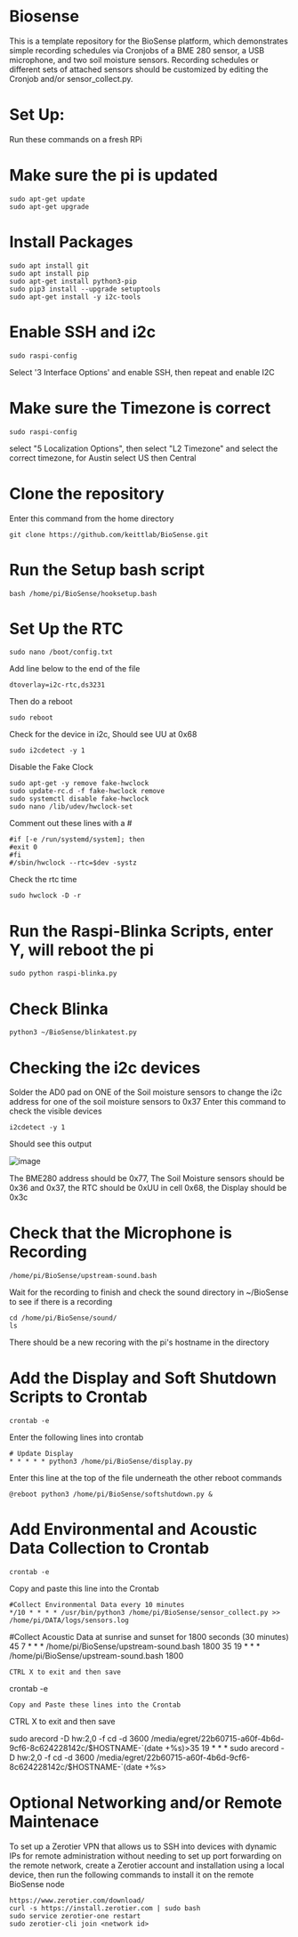 # Biosense
This is a template repository for the BioSense platform, which demonstrates simple recording schedules via Cronjobs of a BME 280 sensor, a USB microphone, and two soil moisture sensors. Recording schedules or different sets of attached sensors should be customized by editing the Cronjob and/or sensor_collect.py.

# Set Up:
Run these commands on a fresh RPi

# Make sure the pi is updated
```
sudo apt-get update 
sudo apt-get upgrade
```
# Install Packages
```
sudo apt install git
sudo apt install pip
sudo apt-get install python3-pip
sudo pip3 install --upgrade setuptools
sudo apt-get install -y i2c-tools
```
# Enable SSH and i2c
```
sudo raspi-config
```
Select '3 Interface Options' and enable SSH, then repeat and enable I2C

# Make sure the Timezone is correct
```
sudo raspi-config
```
select "5 Localization Options", then select "L2 Timezone" and select the correct timezone, for Austin select US then Central

# Clone the repository
Enter this command from the home directory
```
git clone https://github.com/keittlab/BioSense.git
```
# Run the Setup bash script
```
bash /home/pi/BioSense/hooksetup.bash
```
# Set Up the RTC
```
sudo nano /boot/config.txt
```
Add line below to the end of the file
```
dtoverlay=i2c-rtc,ds3231
```
Then do a reboot
```
sudo reboot
```
Check for the device in i2c, 
Should see UU at 0x68
```
sudo i2cdetect -y 1
```
Disable the Fake Clock
```
sudo apt-get -y remove fake-hwclock
sudo update-rc.d -f fake-hwclock remove
sudo systemctl disable fake-hwclock
sudo nano /lib/udev/hwclock-set
```
Comment out these lines with a #
```
#if [-e /run/systemd/system]; then
#exit 0
#fi
#/sbin/hwclock --rtc=$dev -systz
```
Check the rtc time
```
sudo hwclock -D -r
```
# Run the Raspi-Blinka Scripts, enter Y, will reboot the pi
```
sudo python raspi-blinka.py
```
# Check Blinka
```
python3 ~/BioSense/blinkatest.py
```
# Checking the i2c devices  
Solder the AD0 pad on ONE of the Soil moisture sensors to change the i2c address for one of the soil moisture sensors to 0x37
Enter this command to check the visible devices
```
i2cdetect -y 1
```
Should see this output

![image](https://user-images.githubusercontent.com/45701166/195462601-e89c3723-71dc-4676-90ad-39358cb91333.png)

The BME280 address should be 0x77, The Soil Moisture sensors should be 0x36 and 0x37, the RTC should be 0xUU in cell 0x68, the Display should be 0x3c
# Check that the Microphone is Recording
```
/home/pi/BioSense/upstream-sound.bash
```
Wait for the recording to finish and check the sound directory in ~/BioSense to see if there is a recording
```
cd /home/pi/BioSense/sound/
ls
```
There should be a new recoring with the pi's hostname in the directory 

# Add the Display and Soft Shutdown Scripts to Crontab 
```
crontab -e
```
Enter the following lines into crontab
```
# Update Display
* * * * * python3 /home/pi/BioSense/display.py
```
Enter this line at the top of the file underneath the other reboot commands
```
@reboot python3 /home/pi/BioSense/softshutdown.py &
```

# Add Environmental and Acoustic Data Collection to Crontab 
```
crontab -e
```
Copy and paste this line into the Crontab
```
#Collect Environmental Data every 10 minutes
*/10 * * * * /usr/bin/python3 /home/pi/BioSense/sensor_collect.py >> /home/pi/DATA/logs/sensors.log
```

#Collect Acoustic Data at sunrise and sunset for 1800 seconds (30 minutes)
45 7 * * * /home/pi/BioSense/upstream-sound.bash 1800
35 19 * * * /home/pi/BioSense/upstream-sound.bash 1800
```
CTRL X to exit and then save

```
crontab -e
```
Copy and Paste these lines into the Crontab
```

CTRL X to exit and then save


 sudo arecord -D hw:2,0 -f cd -d 3600 /media/egret/22b60715-a60f-4b6d-9cf6-8c624228142c/$HOSTNAME-`(date +%s)>35 19 * * * sudo arecord -D hw:2,0 -f cd -d 3600 /media/egret/22b60715-a60f-4b6d-9cf6-8c624228142c/$HOSTNAME-`(date +%s>


# Optional Networking and/or Remote Maintenace

To set up a Zerotier VPN that allows us to SSH into devices with dynamic IPs for remote administration without needing to set up port forwarding on the remote network, create a Zerotier account and installation using a local device, then run the following commands to install it on the remote BioSense node
```
https://www.zerotier.com/download/
curl -s https://install.zerotier.com | sudo bash
sudo service zerotier-one restart
sudo zerotier-cli join <network id>
```
